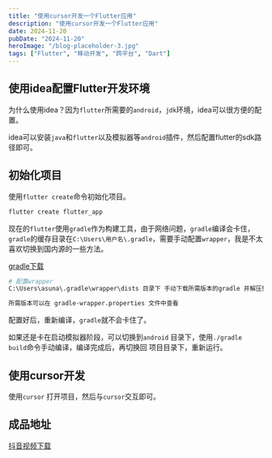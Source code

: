```yaml
---
title: "使用cursor开发一个Flutter应用"
description: "使用cursor开发一个Flutter应用"
date: 2024-11-20
pubDate: "2024-11-20"
heroImage: "/blog-placeholder-3.jpg"
tags: ["Flutter", "移动开发", "跨平台", "Dart"]
---
```



## 使用idea配置Flutter开发环境

为什么使用idea？因为`flutter`所需要的`android`，`jdk`环境，idea可以很方便的配置。

idea可以安装`java`和`flutter`以及模拟器等`android`插件，然后配置flutter的sdk路径即可。

## 初始化项目

使用`flutter create`命令初始化项目。

```bash
flutter create flutter_app
```

现在的`flutter`使用`gradle`作为构建工具，由于网络问题，`gradle`编译会卡住，`gradle`的缓存目录在`C:\Users\用户名\.gradle`，需要手动配置`wrapper`，我是不太喜欢切换到国内源的一些方法。

[gradle下载](https://mirrors.cloud.tencent.com/gradle/)

```bash
# 配置wrapper
C:\Users\asuna\.gradle\wrapper\dists 目录下 手动下载所需版本的gradle 并解压到该目录下

所需版本可以在 gradle-wrapper.properties 文件中查看
```
配置好后，重新编译，`gradle`就不会卡住了。

如果还是卡在启动模拟器阶段，可以切换到`android` 目录下，使用`./gradle build`命令手动编译，编译完成后，再切换回
项目目录下，重新运行。

## 使用cursor开发

使用`cursor` 打开项目，然后与`cursor`交互即可。


## 成品地址

[抖音视频下载](https://github.com/chovYena/douyin_downloader)
